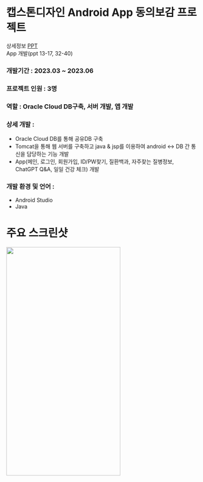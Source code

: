 # 캡스톤디자인 Android App 동의보감 프로젝트

상세정보 [PPT](https://github.com/akdlcnd0994/debg/blob/main/%EB%8F%99%EC%9D%98%EB%B3%B4%EA%B0%90(%EC%BB%B4%EA%B3%B58%EC%A1%B0)%20%EC%BA%A1%EC%8A%A4%ED%86%A4%20%EB%94%94%EC%9E%90%EC%9D%B8%20%EC%B5%9C%EC%A2%85%20%EB%B0%9C%ED%91%9C%EC%9E%90%EB%A3%8C.pptx)
<br>
App 개발(ppt 13-17, 32-40)

### 개발기간 : 2023.03 ~ 2023.06
### 프로젝트 인원 : 3명
### 역할 : Oracle Cloud DB구축, 서버 개발, 앱 개발
### 상세 개발 : 
- Oracle Cloud DB를 통해 공유DB 구축
- Tomcat을 통해 웹 서버를 구축하고 java & jsp를 이용하여 android <-> DB 간 통신을 담당하는 기능 개발
- App(메인, 로그인, 회원가입, ID/PW찾기, 질환백과, 자주찾는 질병정보, ChatGPT Q&A, 일일 건강 체크) 개발
### 개발 환경 및 언어 : 
- Android Studio
- Java
# 주요 스크린샷
<img src="https://github.com/JunYong11/dege/assets/92434317/069f03ad-ab44-4846-a11b-648e96f84df5" width="300" height="600"/>

